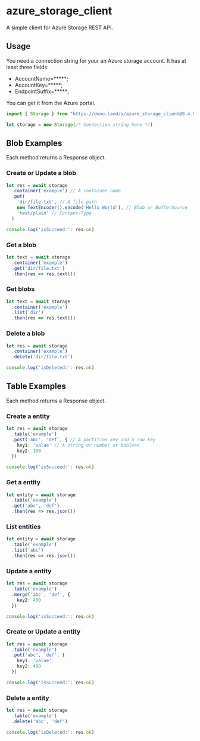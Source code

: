 # azure_storage_client

A simple client for Azure Storage REST API.

## Usage

You need a connection string for your an Azure storage account.
It has at least three fields:

- AccountName=*****;
- AccountKey=*****;
- EndpointSuffix=*****;

You can get it from the Azure portal.


```ts
import { Storage } from "https://deno.land/x/azure_storage_client@0.4.0/mod.ts"

let storage = new Storage(/* Connection string here */)

```

## Blob Examples

Each method returns a Response object.

### Create or Update a blob

```ts
let res = await storage
  .container('example') // A container name
  .put(
    'dir/file.txt', // A file path
    new TextEncoder().encode('Hello World'), // Blob or BufferSource
    'text/plain' // Content-Type
  )

console.log('isSucceed:': res.ok)
```

### Get a blob

```ts
let text = await storage
  .container('example')
  .get('dir/file.txt')
  .then(res => res.text())
```

### Get blobs

```ts
let text = await storage
  .container('example')
  .list('dir')
  .then(res => res.text())
```

### Delete a blob

```ts
let res = await storage
  .container('example')
  .delete('dir/file.txt')

console.log('isDeleted:': res.ok)
```


## Table Examples

Each method returns a Response object.

### Create a entity

```ts
let res = await storage
  .table('example')
  .post('abc', 'def', { // A partition key and a row key
    key1: 'value' // A string or number or boolean
    key2: 100
  })

console.log('isSucceed:': res.ok)
```

### Get a entity

```ts
let entity = await storage
  .table('example')
  .get('abc', 'def')
  .then(res => res.json())
```

### List entities

```ts
let entity = await storage
  .table('example')
  .list('abc')
  .then(res => res.json())
```

### Update a entity

```ts
let res = await storage
  .table('example')
  .merge('abc', 'def', {
    key2: 400
  })

console.log('isSucceed:': res.ok)
```

### Create or Update a entity

```ts
let res = await storage
  .table('example')
  .put('abc', 'def', {
    key1: 'value'
    key2: 400
  })

console.log('isSucceed:': res.ok)
```

### Delete a entity

```ts
let res = await storage
  .table('example')
  .delete('abc', 'def')

console.log('isDeleted:': res.ok)
```